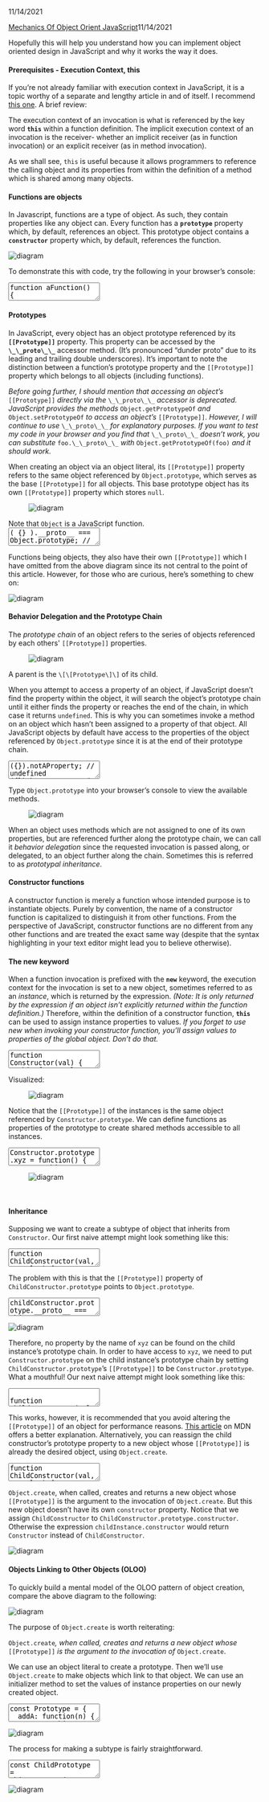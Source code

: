 11/14/2021
<div>
<a class="article_link" href="#oojs">Mechanics Of Object Orient JavaScript</a><time datetime="2021-11-14">11/14/2021</time>
<article id="oojs" loading="lazy">

Hopefully this will help you understand how you can implement object oriented design in JavaScript and why it works the way it does.

#### Prerequisites - Execution Context, this

If you’re not already familiar with execution context in JavaScript, it is a topic worthy of a separate and lengthy article in and of itself. I recommend [this one](https://web.archive.org/web/20180209163541/https://dmitripavlutin.com/gentle-explanation-of-this-in-javascript/). A brief review:

The execution context of an invocation is what is referenced by the key word **`this`** within a function definition. The implicit execution context of an invocation is the receiver- whether an implicit receiver (as in function invocation) or an explicit receiver (as in method invocation).

As we shall see, `this` is useful because it allows programmers to reference the calling object and its properties from within the definition of a method which is shared among many objects.

#### Functions are objects

In Javascript, functions are a type of object. As such, they contain properties like any object can. Every function has a **`prototype`** property which, by default, references an object. This prototype object contains a **`constructor`** property which, by default, references the function.

![diagram](images/2.svg)

To demonstrate this with code, try the following in your browser’s console:

<textarea>
function aFunction() {
  // ...
}

aFunction.prototype; // {constructor: ƒ}
aFunction.prototype.constructor === aFunction; // true
</textarea>

#### Prototypes

In JavaScript, every object has an object prototype referenced by its **`[[Prototype]]`** property. This property can be accessed by the **`\_\_proto\_\_`** accessor method. (It’s pronounced “dunder proto” due to its leading and trailing double underscores). It’s important to note the distinction between a function’s prototype property and the `[[Prototype]]` property which belongs to all objects (including functions).

*Before going further, I should mention that accessing an object’s* `[[Prototype]]` *directly via the* `\_\_proto\_\_` *accessor is deprecated. JavaScript provides the methods* `Object.getPrototypeOf` *and* `Object.setPrototypeOf` *to access an object’s* `[[Prototype]]`. *However, I will continue to use* `\_\_proto\_\_` *for explanatory purposes. If you want to test my code in your browser and you find that* `\_\_proto\_\_` *doesn’t work, you can substitute* `foo.\_\_proto\_\_` *with* `Object.getPrototypeOf(foo)` *and it should work.*

When creating an object via an object literal, its `[[Prototype]]` property refers to the same object referenced by `Object.prototype`, which serves as the base `[[Prototype]]` for all objects. This base prototype object has its own `[[Prototype]]` property which stores `null`.

<figure>

![diagram](images/3.svg)

</figure>
<figcaption>Note that <code>Object</code> is a JavaScript function.</figcaption>

<textarea>
( {} ).__proto__ === Object.prototype; // true;
Object.prototype.__proto__ === null; // true;
</textarea>
<br />

Functions being objects, they also have their own `[[Prototype]]` which I have omitted from the above diagram since its not central to the point of this article. However, for those who are curious, here’s something to chew on:

![diagram](images/4.svg)


#### Behavior Delegation and the Prototype Chain

The *prototype chain* of an object refers to the series of objects referenced by each others' `[[Prototype]]` properties.

<figure>

![diagram](images/5.svg)

</figure>
<figcaption>A parent is the <code>\[\[Prototype\]\]</code> of its child.</figcaption>

When you attempt to access a property of an object, if JavaScript doesn’t find the property within the object, it will search the object’s prototype chain until it either finds the property or reaches the end of the chain, in which case it returns `undefined`. This is why you can sometimes invoke a method on an object which hasn’t been assigned to a property of that object. All JavaScript objects by default have access to the properties of the object referenced by `Object.prototype` since it is at the end of their prototype chain.

<textarea>
({}).notAProperty; // undefined
({}).hasOwnProperty('foo'); // false
({}).toString(); // '[object Object]'
</textarea>
<br/>

Type `Object.prototype` into your browser’s console to view the available methods.

<figure>

![diagram](images/6.svg)

</figure>

When an object uses methods which are not assigned to one of its own properties, but are referenced further along the prototype chain, we can call it *behavior delegation* since the requested invocation is passed along, or delegated, to an object further along the chain. Sometimes this is referred to as *prototypal inheritance*.

#### Constructor functions

A constructor function is merely a function whose intended purpose is to instantiate objects. Purely by convention, the name of a constructor function is capitalized to distinguish it from other functions. From the perspective of JavaScript, constructor functions are no different from any other functions and are treated the exact same way (despite that the syntax highlighting in your text editor might lead you to believe otherwise).

#### The new keyword

When a function invocation is prefixed with the **`new`** keyword, the execution context for the invocation is set to a new object, sometimes referred to as an *instance*, which is returned by the expression. *(Note: It is only returned by the expression if an object isn’t explicitly returned within the function definition.)* Therefore, within the definition of a constructor function, **`this`** can be used to assign instance properties to values. *If you forget to use new when invoking your constructor function, you’ll assign values to properties of the global object. Don’t do that.*

<textarea>
function Constructor(val) {
  this.foo = val;
}

const instance = new Constructor('bar');
instance.__proto__ === Constructor.prototype; // true

const instance2 = new Constructor('baz');
instatnce2.__proto__ === Constructor.prototype; // true

instance.foo; // 'bar'
instance2.foo; // 'baz'
</textarea>
<br/>

Visualized:

<figure>

![diagram](images/7.svg)

</figure>

Notice that the `[[Prototype]]` of the instances is the same object referenced by `Constructor.prototype`. We can define functions as properties of the prototype to create shared methods accessible to all instances.

<textarea>
Constructor.prototype.xyz = function() {
  return this;
}

instance.xyz();                 //  {foo: 'bar'}
instance2.xyz();                // {foo: 'baz'}
instance.hasOwnProperty('xyz'); // false;
</textarea>

<figure>

![diagram](images/8.svg)

</figure>
<br />

#### Inheritance

Supposing we want to create a subtype of object that inherits from `Constructor`. Our first naive attempt might look something like this:

<textarea>
function ChildConstructor(val, ownValue) {
  Constructor.call(this, val);
  this.qux = ownValue;
}

const childInstance = new ChildConstructor('xyzzy', 5);

childInstance.xyz(); // Uncaught TypeError:
                     // childInstance.xyz is not a function
</textarea>                    
<br />

The problem with this is that the `[[Prototype]]` property of `ChildConstructor.prototype` points to `Object.prototype`.

<textarea>
childConstructor.prototype.__proto__ === Object.prototype;
// true
</textarea>
<br />

![diagram](images/9.svg)
<br />

Therefore, no property by the name of `xyz` can be found on the child instance’s prototype chain. In order to have access to `xyz`, we need to put `Constructor.prototype` on the child instance’s prototype chain by setting `ChildConstructor.prototype`’s `[[Prototype]]` to be `Constructor.prototype`.  What a mouthful! Our next naive attempt might look something like this:

<textarea>

function ChildConstructor(val, ownValue) {
  Constructor.call(this, val);
  this.qux = ownValue;
}

ChildConstructor.prototype.__proto__ = Constructor.prototype;

const childInstance = new ChildConstructor('xyzzy', 5);

childInstance.xyz(); // {foo: 'xyzzy', qux: 5}

</textarea>
<br />

This works, however, it is recommended that you avoid altering the `[[Prototype]]` of an object for performance reasons. [This article](https://developer.mozilla.org/en-US/docs/Web/JavaScript/Reference/Global_Objects/Object/setPrototypeOf) on MDN offers a better explanation. Alternatively, you can reassign the child constructor’s prototype property to a new object whose `[[Prototype]]` is already the desired object, using `Object.create`.

<textarea>
function ChildConstructor(val, ownValue) {
  Constructor.call(this, val);
  this.qux = ownValue;
}

ChildConstructor.prototype = Object.create(Constructor.prototype);
ChildConstructor.prototype.constructor = ChildConstructor;

ChildConstructor.prototype.childFunction = function() {
  return this.foo;
}

const childInstance = new ChildConstructor('xyzzy', 5);

childInstance.xyz();                                    
// {foo: 'xyzzy', qux: 5}
childInstance.childFunction();                          
// 'xyzzzy';
childInstance.qux;                                      
// 5
childInstance.__proto__ === ChildConstructor.prototype;
// true
childInstance.constructor === ChildConstructor;         
// true

</textarea>
<br />

`Object.create`, when called, creates and returns a new object whose `[[Prototype]]` is the argument to the invocation of `Object.create`. But this new object doesn’t have its own `constructor` property. Notice that we assign `ChildConstructor` to `ChildConstructor.prototype.constructor`. Otherwise the expression `childInstance.constructor` would return `Constructor` instead of `ChildConstructor`.

![diagram](images/10.svg)

#### Objects Linking to Other Objects (OLOO)

To quickly build a mental model of the OLOO pattern of object creation, compare the above diagram to the following:

![diagram](images/11.svg)
<br />

The purpose of `Object.create` is worth reiterating:  

`Object.create`*, when called, creates and returns a new object whose* `[[Prototype]]` *is the argument to the invocation of* `Object.create`.

We can use an object literal to create a prototype. Then we’ll use `Object.create` to make objects which link to that object. We can use an initializer method to set the values of instance properties on our newly created object.

<textarea>
const Prototype = {
  addA: function(n) {
    return this.a + n;
  }

  init: function(n) {
    this.a = a;
    return this;
  }
}

const instance = Object.create(Prototype).init(20);

instance.a;                       // 20
instance.addA(10);                // 30
instance.__proto__ === Prototype; // true
</textarea>
<br />

![diagram](images/12.svg)
<br />

The process for making a subtype is fairly straightforward.
<br />

<textarea>
const ChildPrototype = Object.create(Prototype);
ChildPrototype.init.call = function(a, b) {
  Prototype.init.call(this, a);
  this.b = b;
  return this;
};

const childInstance = Object.create(ChildPrototype).init(5, 7);
childInstance;         // {a: 5, b: 7}
childInstance.addA(3); // 8
childInstance.__proto__ === ChildPrototype; // true
childInstance.hasOwnPrototype('addA');      // false
</textarea>
<br />

![diagram](images/13.svg)
<br />

</article>
</div>
